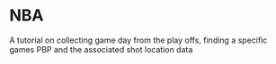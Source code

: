 # NBA
A tutorial on collecting game day from the play offs, finding a specific games PBP and the associated shot location data
